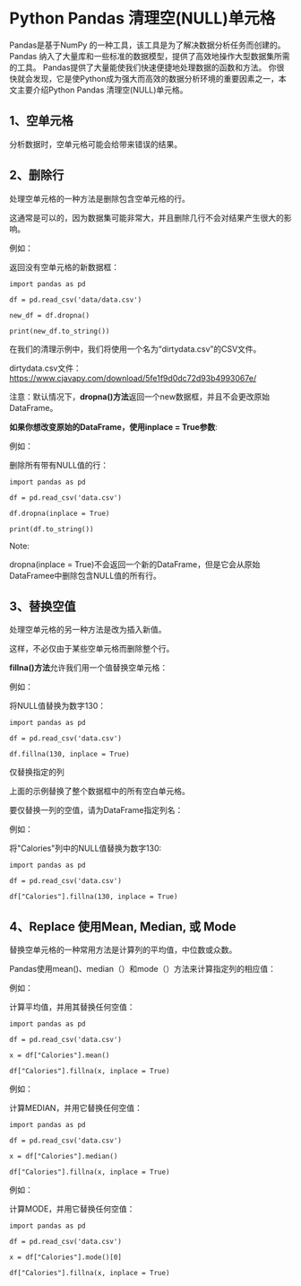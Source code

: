 # Python Pandas 清理空(NULL)单元格

Pandas是基于NumPy 的一种工具，该工具是为了解决数据分析任务而创建的。
Pandas 纳入了大量库和一些标准的数据模型，提供了高效地操作大型数据集所需的工具。
Pandas提供了大量能使我们快速便捷地处理数据的函数和方法。
你很快就会发现，它是使Python成为强大而高效的数据分析环境的重要因素之一，本文主要介绍Python Pandas 清理空(NULL)单元格。

## 1、空单元格
分析数据时，空单元格可能会给带来错误的结果。

## 2、删除行
处理空单元格的一种方法是删除包含空单元格的行。

这通常是可以的，因为数据集可能非常大，并且删除几行不会对结果产生很大的影响。

例如：

返回没有空单元格的新数据框：
```text
import pandas as pd

df = pd.read_csv('data/data.csv')

new_df = df.dropna()

print(new_df.to_string())
```

在我们的清理示例中，我们将使用一个名为“dirtydata.csv”的CSV文件。

dirtydata.csv文件：https://www.cjavapy.com/download/5fe1f9d0dc72d93b4993067e/

注意：默认情况下，**dropna()方法**返回一个new数据框，并且不会更改原始DataFrame。

**如果你想改变原始的DataFrame，使用inplace = True参数**:

例如：

删除所有带有NULL值的行：
```text
import pandas as pd

df = pd.read_csv('data.csv')

df.dropna(inplace = True)

print(df.to_string())
```

Note:

dropna(inplace = True)不会返回一个新的DataFrame，但是它会从原始DataFramee中删除包含NULL值的所有行。

## 3、替换空值
处理空单元格的另一种方法是改为插入新值。

这样，不必仅由于某些空单元格而删除整个行。

**fillna()方法**允许我们用一个值替换空单元格：

例如：

将NULL值替换为数字130：
```text
import pandas as pd

df = pd.read_csv('data.csv')

df.fillna(130, inplace = True)
```

仅替换指定的列

上面的示例替换了整个数据框中的所有空白单元格。

要仅替换一列的空值，请为DataFrame指定列名：

例如：

将"Calories"列中的NULL值替换为数字130:
```text
import pandas as pd

df = pd.read_csv('data.csv')

df["Calories"].fillna(130, inplace = True)
```

## 4、Replace 使用Mean, Median, 或 Mode
替换空单元格的一种常用方法是计算列的平均值，中位数或众数。

Pandas使用mean()、median（）和mode（）方法来计算指定列的相应值：

例如：

计算平均值，并用其替换任何空值：
```text
import pandas as pd

df = pd.read_csv('data.csv')

x = df["Calories"].mean()

df["Calories"].fillna(x, inplace = True)
```

例如：

计算MEDIAN，并用它替换任何空值：
```text
import pandas as pd

df = pd.read_csv('data.csv')

x = df["Calories"].median()

df["Calories"].fillna(x, inplace = True)
```

例如：

计算MODE，并用它替换任何空值：
```text
import pandas as pd

df = pd.read_csv('data.csv')

x = df["Calories"].mode()[0]

df["Calories"].fillna(x, inplace = True)
```
